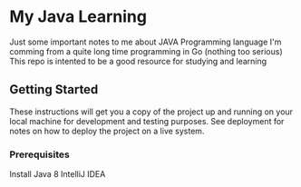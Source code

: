 # My Java Learning

Just some important notes to me about JAVA Programming language
I'm comming from a quite long time programming in Go (nothing too serious)
This repo is intented to be a good resource for studying and learning

## Getting Started

These instructions will get you a copy of the project up and running on your local machine for development and testing purposes. See deployment for notes on how to deploy the project on a live system.

### Prerequisites

Install Java 8
IntelliJ IDEA

